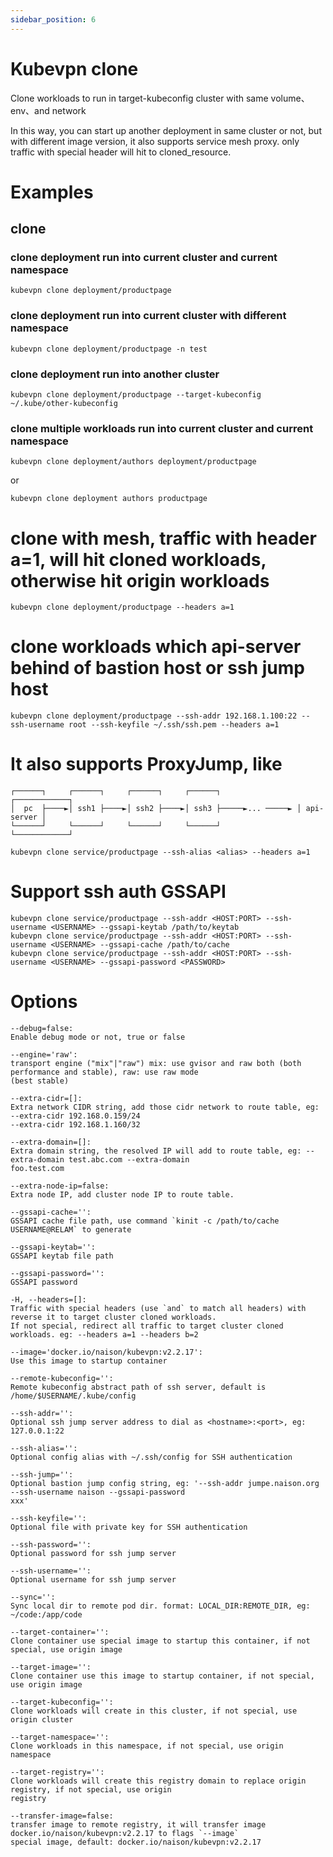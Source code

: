 ```yaml
---
sidebar_position: 6
---
```


# Kubevpn clone

Clone workloads to run in target-kubeconfig cluster with same volume、env、and network

In this way, you can start up another deployment in same cluster or not, but with different image version, it also
supports service mesh proxy. only traffic with special header will hit to cloned_resource.

# Examples

## clone

### clone deployment run into current cluster and current namespace

```shell
kubevpn clone deployment/productpage
```

### clone deployment run into current cluster with different namespace

```shell
kubevpn clone deployment/productpage -n test
```

### clone deployment run into another cluster

```shell
kubevpn clone deployment/productpage --target-kubeconfig ~/.kube/other-kubeconfig
```

### clone multiple workloads run into current cluster and current namespace

```shell
kubevpn clone deployment/authors deployment/productpage
```

or

```shell
kubevpn clone deployment authors productpage
```

# clone with mesh, traffic with header a=1, will hit cloned workloads, otherwise hit origin workloads

```shell
kubevpn clone deployment/productpage --headers a=1
```

# clone workloads which api-server behind of bastion host or ssh jump host

```shell
kubevpn clone deployment/productpage --ssh-addr 192.168.1.100:22 --ssh-username root --ssh-keyfile ~/.ssh/ssh.pem --headers a=1
```

# It also supports ProxyJump, like

```text
┌──────┐     ┌──────┐     ┌──────┐     ┌──────┐                 ┌────────────┐
│  pc  ├────►│ ssh1 ├────►│ ssh2 ├────►│ ssh3 ├─────►... ─────► │ api-server │
└──────┘     └──────┘     └──────┘     └──────┘                 └────────────┘
```

```shell
kubevpn clone service/productpage --ssh-alias <alias> --headers a=1
```

# Support ssh auth GSSAPI

```shell
kubevpn clone service/productpage --ssh-addr <HOST:PORT> --ssh-username <USERNAME> --gssapi-keytab /path/to/keytab
kubevpn clone service/productpage --ssh-addr <HOST:PORT> --ssh-username <USERNAME> --gssapi-cache /path/to/cache
kubevpn clone service/productpage --ssh-addr <HOST:PORT> --ssh-username <USERNAME> --gssapi-password <PASSWORD>
```

# Options

```text
--debug=false:
Enable debug mode or not, true or false

--engine='raw':
transport engine ("mix"|"raw") mix: use gvisor and raw both (both performance and stable), raw: use raw mode
(best stable)

--extra-cidr=[]:
Extra network CIDR string, add those cidr network to route table, eg: --extra-cidr 192.168.0.159/24
--extra-cidr 192.168.1.160/32

--extra-domain=[]:
Extra domain string, the resolved IP will add to route table, eg: --extra-domain test.abc.com --extra-domain
foo.test.com

--extra-node-ip=false:
Extra node IP, add cluster node IP to route table.

--gssapi-cache='':
GSSAPI cache file path, use command `kinit -c /path/to/cache USERNAME@RELAM` to generate

--gssapi-keytab='':
GSSAPI keytab file path

--gssapi-password='':
GSSAPI password

-H, --headers=[]:
Traffic with special headers (use `and` to match all headers) with reverse it to target cluster cloned workloads.
If not special, redirect all traffic to target cluster cloned workloads. eg: --headers a=1 --headers b=2

--image='docker.io/naison/kubevpn:v2.2.17':
Use this image to startup container

--remote-kubeconfig='':
Remote kubeconfig abstract path of ssh server, default is /home/$USERNAME/.kube/config

--ssh-addr='':
Optional ssh jump server address to dial as <hostname>:<port>, eg: 127.0.0.1:22

--ssh-alias='':
Optional config alias with ~/.ssh/config for SSH authentication

--ssh-jump='':
Optional bastion jump config string, eg: '--ssh-addr jumpe.naison.org --ssh-username naison --gssapi-password
xxx'

--ssh-keyfile='':
Optional file with private key for SSH authentication

--ssh-password='':
Optional password for ssh jump server

--ssh-username='':
Optional username for ssh jump server

--sync='':
Sync local dir to remote pod dir. format: LOCAL_DIR:REMOTE_DIR, eg: ~/code:/app/code

--target-container='':
Clone container use special image to startup this container, if not special, use origin image

--target-image='':
Clone container use this image to startup container, if not special, use origin image

--target-kubeconfig='':
Clone workloads will create in this cluster, if not special, use origin cluster

--target-namespace='':
Clone workloads in this namespace, if not special, use origin namespace

--target-registry='':
Clone workloads will create this registry domain to replace origin registry, if not special, use origin
registry

--transfer-image=false:
transfer image to remote registry, it will transfer image docker.io/naison/kubevpn:v2.2.17 to flags `--image`
special image, default: docker.io/naison/kubevpn:v2.2.17
```